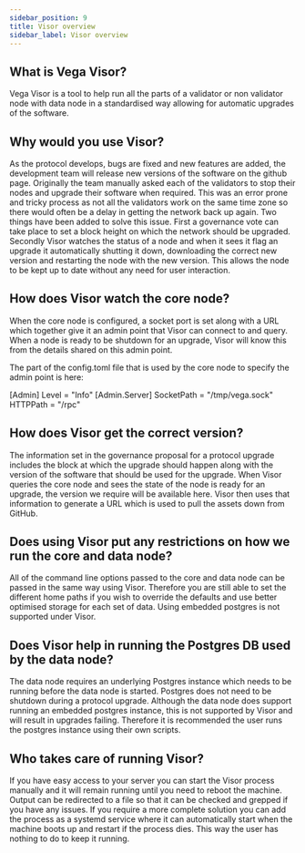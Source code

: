```yaml
---
sidebar_position: 9
title: Visor overview
sidebar_label: Visor overview
---
```


## What is Vega Visor?

Vega Visor is a tool to help run all the parts of a validator or non validator node with data node in a standardised way allowing for automatic upgrades of the software.


## Why would you use Visor?
As the protocol develops, bugs are fixed and new features are added, the development team will release new versions of the software on the github page. Originally the team manually asked each of the validators to stop their nodes and upgrade their software when required. This was an error prone and tricky process as not all the validators work on the same time zone so there would often be a delay in getting the network back up again. Two things have been added to solve this issue. First a governance vote can take place to set a block height on which the network should be upgraded. Secondly Visor watches the status of a node and when it sees it flag an upgrade it automatically shutting it down, downloading the correct new version and restarting the node with the new version. This allows the node to be kept up to date without any need for user interaction.

## How does Visor watch the core node?

When the core node is configured, a socket port is set along with a URL which together give it an admin point that Visor can connect to and query. When a node is ready to be shutdown for an upgrade, Visor will know this from the details shared on this admin point.

The part of the config.toml file that is used by the core node to specify the admin point is here:

[Admin]
  Level = "Info"
  [Admin.Server]
    SocketPath = "/tmp/vega.sock"
    HTTPPath = "/rpc"


## How does Visor get the correct version?

The information set in the governance proposal for a protocol upgrade includes the block at which the upgrade should happen along with the version of the software that should be used for the upgrade. When Visor queries the core node and sees the state of the node is ready for an upgrade, the version we require will be available here. Visor then uses that information to generate a URL which is used to pull the assets down from GitHub.

## Does using Visor put any restrictions on how we run the core and data node?

All of the command line options passed to the core and data node can be passed in the same way using Visor. Therefore you are still able to set the different home paths if you wish to override the defaults and use better optimised storage for each set of data. Using embedded postgres is not supported under Visor.

## Does Visor help in running the Postgres DB used by the data node?

The data node requires an underlying Postgres instance which needs to be running before the data node is started. Postgres does not need to be shutdown during a protocol upgrade. Although the data node does support running an embedded postgres instance, this is not supported by Visor and will result in upgrades failing. Therefore it is recommended the user runs the postgres instance using their own scripts.

## Who takes care of running Visor?

If you have easy access to your server you can start the Visor process manually and it will remain running until you need to reboot the machine. Output can be redirected to a file so that it can be checked and grepped if you have any issues. If you require a more complete solution you can add the process as a systemd service where it can automatically start when the machine boots up and restart if the process dies. This way the user has nothing to do to keep it running.


